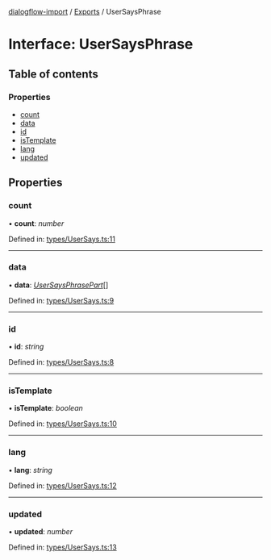 [dialogflow-import](../README.md) / [Exports](../modules.md) / UserSaysPhrase

# Interface: UserSaysPhrase

## Table of contents

### Properties

- [count](usersaysphrase.md#count)
- [data](usersaysphrase.md#data)
- [id](usersaysphrase.md#id)
- [isTemplate](usersaysphrase.md#istemplate)
- [lang](usersaysphrase.md#lang)
- [updated](usersaysphrase.md#updated)

## Properties

### count

• **count**: *number*

Defined in: [types/UserSays.ts:11](https://github.com/edupsousa/dialogflow-import/blob/cb3143e/src/types/UserSays.ts#L11)

___

### data

• **data**: [*UserSaysPhrasePart*](usersaysphrasepart.md)[]

Defined in: [types/UserSays.ts:9](https://github.com/edupsousa/dialogflow-import/blob/cb3143e/src/types/UserSays.ts#L9)

___

### id

• **id**: *string*

Defined in: [types/UserSays.ts:8](https://github.com/edupsousa/dialogflow-import/blob/cb3143e/src/types/UserSays.ts#L8)

___

### isTemplate

• **isTemplate**: *boolean*

Defined in: [types/UserSays.ts:10](https://github.com/edupsousa/dialogflow-import/blob/cb3143e/src/types/UserSays.ts#L10)

___

### lang

• **lang**: *string*

Defined in: [types/UserSays.ts:12](https://github.com/edupsousa/dialogflow-import/blob/cb3143e/src/types/UserSays.ts#L12)

___

### updated

• **updated**: *number*

Defined in: [types/UserSays.ts:13](https://github.com/edupsousa/dialogflow-import/blob/cb3143e/src/types/UserSays.ts#L13)
